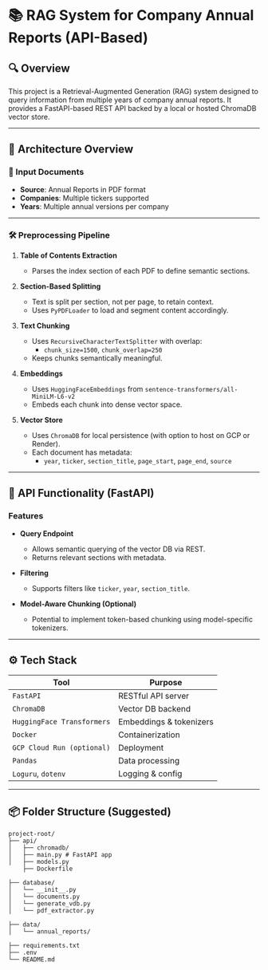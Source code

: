 # 📚 RAG System for Company Annual Reports (API-Based)

## 🔍 Overview

This project is a Retrieval-Augmented Generation (RAG) system designed to query information from multiple years of company annual reports. It provides a FastAPI-based REST API backed by a local or hosted ChromaDB vector store.

---

## 🧱 Architecture Overview

### 🔹 Input Documents
- **Source**: Annual Reports in PDF format
- **Companies**: Multiple tickers supported
- **Years**: Multiple annual versions per company

---

### 🛠️ Preprocessing Pipeline

1. **Table of Contents Extraction**  
   - Parses the index section of each PDF to define semantic sections.

2. **Section-Based Splitting**
   - Text is split per section, not per page, to retain context.
   - Uses `PyPDFLoader` to load and segment content accordingly.

3. **Text Chunking**
   - Uses `RecursiveCharacterTextSplitter` with overlap:
     - `chunk_size=1500`, `chunk_overlap=250`
   - Keeps chunks semantically meaningful.

4. **Embeddings**
   - Uses `HuggingFaceEmbeddings` from `sentence-transformers/all-MiniLM-L6-v2`
   - Embeds each chunk into dense vector space.

5. **Vector Store**
   - Uses `ChromaDB` for local persistence (with option to host on GCP or Render).
   - Each document has metadata:
     - `year`, `ticker`, `section_title`, `page_start`, `page_end`, `source`

---

## 🚀 API Functionality (FastAPI)

### Features

- **Query Endpoint**
  - Allows semantic querying of the vector DB via REST.
  - Returns relevant sections with metadata.

- **Filtering**
  - Supports filters like `ticker`, `year`, `section_title`.

- **Model-Aware Chunking (Optional)**
  - Potential to implement token-based chunking using model-specific tokenizers.

---

## ⚙️ Tech Stack

| Tool | Purpose |
|------|---------|
| `FastAPI` | RESTful API server |
| `ChromaDB` | Vector DB backend |
| `HuggingFace Transformers` | Embeddings & tokenizers |
| `Docker` | Containerization |
| `GCP Cloud Run (optional)` | Deployment |
| `Pandas` | Data processing |
| `Loguru`, `dotenv` | Logging & config |

---

## 📦 Folder Structure (Suggested)

```
project-root/
├── api/
│   ├── chromadb/  
│   ├── main.py # FastAPI app
│   ├── models.py
    ├── Dockerfile

├── database/
│   └── __init__.py
│   └── documents.py 
│   └── generate_vdb.py 
│   └── pdf_extractor.py
            
├── data/
│   └── annual_reports/           

├── requirements.txt
├── .env
└── README.md
```
